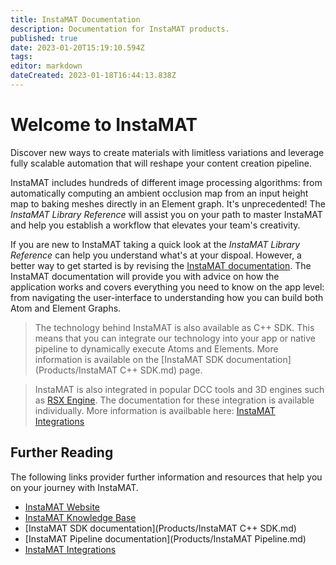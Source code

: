 ```yaml
---
title: InstaMAT Documentation
description: Documentation for InstaMAT products.
published: true
date: 2023-01-20T15:19:10.594Z
tags: 
editor: markdown
dateCreated: 2023-01-18T16:44:13.838Z
---
```


# Welcome to InstaMAT
Discover new ways to create materials with limitless variations and leverage fully scalable automation that will reshape your content creation pipeline.

InstaMAT includes hundreds of different image processing algorithms: from automatically computing an ambient occlusion map from an input height map to baking meshes directly in an Element graph. It's unprecedented! The *InstaMAT Library Reference* will assist you on your path to master InstaMAT and help you establish a workflow that elevates your team's creativity.

If you are new to InstaMAT taking a quick look at the *InstaMAT Library Reference* can help you understand what's at your dispoal. However, a better way to get started is by revising the [InstaMAT documentation](https://www.InstaMaterial.com/GettingStarted). The InstaMAT documentation will provide you with advice on how the application works and covers everything you need to know on the app level: from navigating the user-interface to understanding how you can build both Atom and Element Graphs.

> The technology behind InstaMAT is also available as C++ SDK. This means that you can integrate our technology into your app or native pipeline to dynamically execute Atoms and Elements. 
>	More information is available on the [InstaMAT SDK documentation](Products/InstaMAT C++ SDK.md) page.


> InstaMAT is also integrated in popular DCC tools and 3D engines such as [RSX Engine](https://www.RSXEngine.com). 
> The documentation for these integration is available individually. 
> More information is availbable here: [InstaMAT Integrations](https://www.InstaMaterial.com/Integrations)

## Further Reading
The following links provider further information and resources that help you on your journey with InstaMAT.

 * [InstaMAT Website](https://www.InstaMaterial.com)
 * [InstaMAT Knowledge Base](https://InstaMaterial.com/KnowledgeBase)
 * [InstaMAT SDK documentation](Products/InstaMAT C++ SDK.md)
 * [InstaMAT Pipeline documentation](Products/InstaMAT Pipeline.md)
 * [InstaMAT Integrations](https://www.InstaMaterial.com/Integrations)

